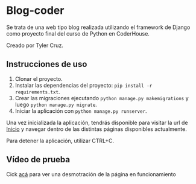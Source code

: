 # Blog-coder
Se trata de una web tipo blog realizada utilizando el framework de Django como proyecto final del curso de Python en CoderHouse. 

Creado por Tyler Cruz.

## Instrucciones de uso

1. Clonar el proyecto.
2. Instalar las dependencias del proyecto: `pip install -r requirements.txt`.
3. Crear las migraciones ejecutando `python manage.py makemigrations` y luego `python manage.py migrate`.
4. Iniciar la aplicación con `python manage.py runserver`.

Una vez inicializada la aplicación, tendrás disponible para visitar la url de [Inicio](http://127.0.0.1:8000/) y navegar dentro de las distintas páginas disponibles actualmente.

Para detener la aplicación, utilizar CTRL+C.

## Vídeo de prueba

Cick [acá](https://youtu.be/I5XTrz-JZSU) para ver una desmotración de la página en funcionamiento 